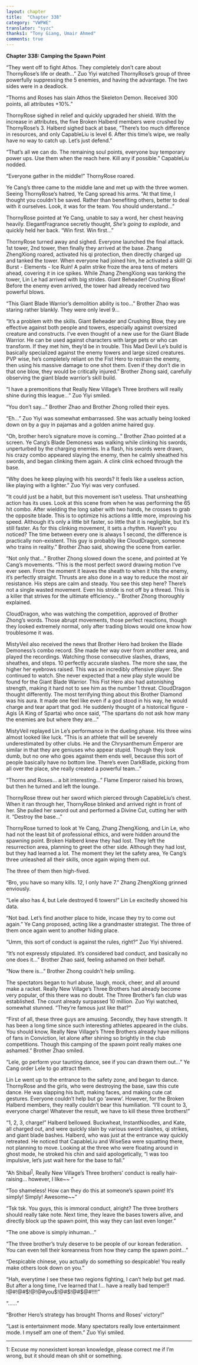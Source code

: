 ```yaml
---
layout: chapter
title:  "Chapter 338"
category: "VWPWE"
translator: "syzc"
thanks1: "Tony Giang, Umair Ahmed"
comments: true
---
```


**Chapter 338: Camping the Spawn Point**

“They went off to fight Athos. They completely don’t care about ThornyRose’s life or death...” Zuo Yiyi watched ThornyRose’s group of three powerfully suppressing the 5 enemies, and having the advantage. The two sides were in a deadlock.

“Thorns and Roses has slain Athos the Skeleton Demon. Received 300 points, all attributes +10%.”

ThornyRose sighed in relief and quickly upgraded her shield. With the increase in attributes, the five Broken Halberd members were crushed by ThornyRose’s 3. Halberd sighed back at base, “There’s too much difference in resources, and only CapableLiu is level 6. After this time’s wipe, we really have no way to catch up. Let’s just defend.”

“That’s all we can do. The remaining soul points, everyone buy temporary power ups. Use them when the reach here. Kill any if possible.” CapableLiu nodded.

“Everyone gather in the middle!” ThornyRose roared.

Ye Cang’s three came to the middle lane and met up with the three women. Seeing ThornyRose’s hatred, Ye Cang spread his arms. “At that time, I thought you couldn’t be saved. Rather than benefiting others, better to deal with it ourselves. Look, it was for the team. You should understand...”

ThornyRose pointed at Ye Cang, unable to say a word, her chest heaving heavily. ElegantFragrance secretly thought, *She’s going to explode*, and quickly held her back. “Win first. Win first...”

ThornyRose turned away and sighed. Everyone launched the final attack. 1st tower, 2nd tower, then finally they arrived at the base. Zhang ZhengXiong roared, activated his qi protection, then directly charged up and tanked the tower. When everyone had joined him, he activated a skill! Qi Burst - Elements - Ice Ruin! A palm strike froze the area tens of meters ahead, covering it in ice spikes. While Zhang ZhengXiong was tanking the tower, Lin Le had arrived with big strides. Giant Beheader! Crushing Blow! Before the enemy even arrived, the tower had already received two powerful blows.

“This Giant Blade Warrior’s demolition ability is too...” Brother Zhao was staring rather blankly. They were only level 9...

“It’s a problem with the skills. Giant Beheader and Crushing Blow, they are effective against both people and towers, especially against oversized creature and constructs. I’ve even thought of a new use for the Giant Blade Warrior. He can be used against characters with large pets or who can transform. If they met him, they’d be in trouble. This Mad Devil Le’s build is basically specialized against the enemy towers and large sized creatures. PVP wise, he’s completely reliant on the Fist Hero to restrain the enemy, then using his massive damage to one shot them. Even if they don’t die in that one blow, they would be critically injured.” Brother Zhong said, carefully observing the giant blade warrior’s skill build.

“I have a premonitions that Really New Village’s Three brothers will really shine during this league...” Zuo Yiyi smiled.

“You don’t say...” Brother Zhao and Brother Zhong rolled their eyes.

“Eh...” Zuo Yiyi was somewhat embarrassed. She was actually being looked down on by a guy in pajamas and a golden anime haired guy.

“Oh, brother hero’s signature move is coming...” Brother Zhao pointed at a screen. Ye Cang’s Blade Demoness was walking while clinking his swords, unperturbed by the charging enemies. In a flash, his swords were drawn, his crazy combo appeared slaying the enemy, then he calmly sheathed his swords, and began clinking them again. A clink clink echoed through the base.

“Why does he keep playing with his swords? It feels like a useless action, like playing with a lighter.” Zuo Yiyi was very confused.

“It could just be a habit, but this movement isn’t useless. That unsheathing action has its uses. Look at this scene from when he was performing the 65 hit combo. After wielding the long saber with two hands, he crosses to grab the opposite blade. This is to optimize his actions a little more, improving his speed. Although it’s only a little bit faster, so little that it is negligible, but it’s still faster. As for this clinking movement, it sets a rhythm. Haven’t you noticed? The time between every one is always 1 second, the difference is practically non-existent. This guy is probably like CloudDragon, someone who trains in reality.” Brother Zhao said, showing the scene from earlier.

“Not only that...” Brother Zhong slowed down the scene, and pointed at Ye Cang’s movements. “This is the most perfect sword drawing motion I’ve ever seen. From the moment it leaves the sheath to when it hits the enemy, it’s perfectly straight. Thrusts are also done in a way to reduce the most air resistance. His steps are calm and steady. You see this step here? There’s not a single wasted movement. Even his stride is not off by a thread. This is a killer that strives for the ultimate efficiency...” Brother Zhong thoroughly explained.

CloudDragon, who was watching the competition, approved of Brother Zhong’s words. Those abrupt movements, those perfect reactions, though they looked extremely normal, only after trading blows would one know how troublesome it was.

MistyVeil also received the news that Brother Hero had broken the Blade Demoness’s combo record. She made her way over from another area, and played the recordings. Watching those consecutive slashes, draws, sheathes, and steps. 10 perfectly accurate slashes. The more she saw, the higher her eyebrows raised. This was an incredibly offensive player. She continued to watch. She never expected that a new play style would be found for the Giant Blade Warrior. This Fist Hero also had astonishing strength, making it hard not to see him as the number 1 threat. CloudDragon thought differently. The most terrifying thing about this Brother Diamond was his aura. It made one feel like even if a god stood in his way, he would charge and tear apart that god. He suddenly thought of a historical figure - Agis (A King of Sparta) who once said, “The spartans do not ask how many the enemies are but where they are...”

MistyVeil replayed Lin Le’s performance in the dueling phase. His three wins almost looked like luck. “This is an athlete that will be severely underestimated by other clubs. He and the Chrysanthemum Emperor are similar in that they are geniuses who appear stupid. Though they look dumb, but no one who goes against them ends well, because this sort of people basically have no bottom line. There’s even DarkBlade, picking from all over the place, she really created a powerful team...”

“Thorns and Roses… a bit interesting...” Flame Emperor raised his brows, but then he turned and left the lounge.

ThornyRose threw out her sword which pierced through CapableLiu’s chest. When it ran through her, ThornyRose blinked and arrived right in front of her. She pulled her sword out and performed a Divine Cut, cutting her with it. “Destroy the base...”

ThornyRose turned to look at Ye Cang, Zhang ZhengXiong, and Lin Le, who had not the least bit of professional ethics, and were hidden around the spawning point. Broken Halberd knew they had lost. They left the resurrection area, planning to greet the other side. Although they had lost, but they had learned a lot. The moment they let the safety area, Ye Cang’s three unleashed all their skills, once again wiping them out.

The three of them then high-fived.

“Bro, you have so many kills. 12, I only have 7.” Zhang ZhengXiong grinned enviously.

“Lele also has 4, but Lele destroyed 6 towers!” Lin Le excitedly showed his data.

“Not bad. Let’s find another place to hide, incase they try to come out again.” Ye Cang proposed, acting like a grandmaster strategist. The three of them once again went to another hiding place.

“Umm, this sort of conduct is against the rules, right?” Zuo Yiyi shivered.

“It’s not expressly stipulated. It’s considered bad conduct, and basically no one does it...” Brother Zhao said, feeling ashamed on their behalf.

“Now there is...” Brother Zhong couldn’t help smiling.

The spectators began to hurl abuse, laugh, mock, cheer, and all around make a racket. Really New Village’s Three Brothers had already become very popular, of this there was no doubt. The Three Brother’s fan club was established. The count already surpassed 10 million. Zuo Yiyi watched, somewhat stunned. “They’re famous just like that?”

“First of all, these three guys are amusing. Secondly, they have strength. It has been a long time since such interesting athletes appeared in the clubs. You should know, Really New Village’s Three Brothers already have millions of fans in Conviction, let alone after shining so brightly in the club competitions. Though this camping of the spawn point really makes one ashamed.” Brother Zhao smiled.

“Lele, go perform your taunting dance, see if you can drawn them out...” Ye Cang order Lele to go attract them.

Lin Le went up to the entrance to the safety zone, and began to dance. ThornyRose and the girls, who were destroying the base, saw this cute dance. He was slapping his butt, making faces, and making cute cat gestures. Everyone couldn’t help but go ‘awww’. However, for the Broken Halberd members, they really couldn’t bear this humiliation. “I’ll count to 3, everyone charge! Whatever the result, we have to kill these three brothers!”

“1, 2, 3, charge!” Halberd bellowed. Buckwheat, InstantNoodles, and Kate, all charged out, and were quickly slain by various sword slashes, qi strikes, and giant blade bashes. Halberd, who was just at the entrance way quickly retreated. He noticed that CapableLiu and WiseSea were squatting there, not planning to move. Looking at the three who were floating around in ghost mode, he stroked his chin and said apologetically, “I was too impulsive, let’s just wait here for the base to fall.”

“Ah Shibal<sup>[1](#footnote1)</sup>, Really New Village’s Three brothers’ conduct is really hair-raising… however, I like~~ ”

“Too shameless! How can they do this at someone’s spawn point! It’s simply! Simply! Awesome~~”

“Tsk tsk. You guys, this is immoral conduct, alright? The three brothers should really take note. Next time, they leave the bases towers alive, and directly block up the spawn point, this way they can last even longer.”

“The one above is simply inhuman...”

“The three brother’s truly deserve to be people of our korean federation. You can even tell their koreanness from how they camp the spawn point...”

“Despicable chinese, you actually do something so despicable! You really make others look down on you.”

“Hah, everytime I see these two regions fighting, I can’t help but get mad. But after a long time, I’ve learned that I… have a really bad temper!! !@#!@#$!@!@#you$!@#$!@#$@#!!!!”

“......”

“Brother Hero’s strategy has brought Thorns and Roses’ victory!”

“Last is entertainment mode. Many spectators really love entertainment mode. I myself am one of them.” Zuo Yiyi smiled.

---

<a name="footnote1">1</a>: Excuse my nonexistent korean knowledge, please correct me if I’m wrong, but it should mean oh shit or something.

